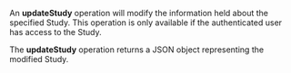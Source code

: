 An **updateStudy** operation will modify the information held about the specified Study. This operation is only available if the authenticated user has access to the Study.

The **updateStudy** operation returns a JSON object representing the modified Study.
